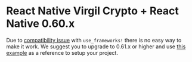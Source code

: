# React Native Virgil Crypto + React Native 0.60.x
Due to [compatibility issue](https://github.com/facebook/react-native/issues/25349) with `use_frameworks!` there is no easy way to make it work. We suggest you to upgrade to 0.61.x or higher and use [this example](../Example61) as a reference to setup your project.
